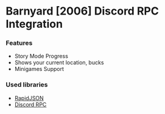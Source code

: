 # Barnyard [2006] Discord RPC Integration 

### Features
  - Story Mode Progress
  - Shows your current location, bucks
  - Minigames Support

### Used libraries
  - [RapidJSON](https://rapidjson.org/)
  - [Discord RPC](https://github.com/discord/discord-rpc)
